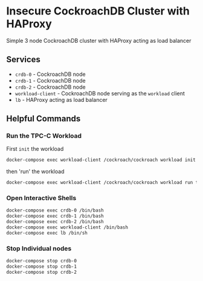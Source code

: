 # Insecure CockroachDB Cluster with HAProxy
Simple 3 node CockroachDB cluster with HAProxy acting as load balancer

## Services
* `crdb-0` - CockroachDB node
* `crdb-1` - CockroachDB node
* `crdb-2` - CockroachDB node
* `workload-client` - CockroachDB node serving as the `workload` client
* `lb` - HAProxy acting as load balancer

## Helpful Commands

### Run the TPC-C Workload

First `init` the workload
```bash
docker-compose exec workload-client /cockroach/cockroach workload init --warehouses=3 tpcc "postgresql://root@lb:26257?sslmode=disable"
```

then 'run' the workload
```bash
docker-compose exec workload-client /cockroach/cockroach workload run tpcc --tolerate-errors --warehouses=3 --duration=10m "postgresql://root@lb:26257?sslmode=disable"
```

### Open Interactive Shells
```bash
docker-compose exec crdb-0 /bin/bash
docker-compose exec crdb-1 /bin/bash
docker-compose exec crdb-2 /bin/bash
docker-compose exec workload-client /bin/bash
docker-compose exec lb /bin/sh
```

### Stop Individual nodes
```bash
docker-compose stop crdb-0
docker-compose stop crdb-1
docker-compose stop crdb-2
```